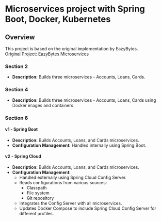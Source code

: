 # Microservices project with Spring Boot, Docker, Kubernetes

## Overview
This project is based on the original implementation by EazyBytes.  
[Original Project: EazyBytes Microservices](https://github.com/eazybytes/microservices)


### Section 2
- **Description**: Builds three microservices - Accounts, Loans, Cards.

### Section 4
- **Description**: Builds three microservices - Accounts, Loans, Cards using Docker images and containers.

### Section 6

#### v1 - Spring Boot
- **Description**: Builds Accounts, Loans, and Cards microservices.
- **Configuration Management**: Handled internally using Spring Boot.

#### v2 - Spring Cloud
- **Description**: Builds Accounts, Loans, and Cards microservices.
- **Configuration Management**:
  - Handled externally using Spring Cloud Config Server.
  - Reads configurations from various sources:
    - Classpath
    - File system
    - Git repository
  - Integrates the Config Server with all microservices.
  - Updates Docker Compose to include Spring Cloud Config Server for different profiles.
